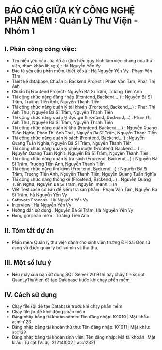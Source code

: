 # BÁO CÁO GIỮA KỲ CÔNG NGHỆ PHÂN MỀM : Quản Lý Thư Viện - Nhóm 1

## I. Phân công công việc:
* Tìm hiểu yêu cầu của đồ án (tìm hiểu quy trình làm việc chung của thư viện, tham khảo lib.sgu) : Hà Nguyễn Yến Vy  
* Đặc tả yêu cầu phần mềm, thiết kế xử  : Hà Nguyễn Yến Vy , Phạm Văn Tâm
* Thiết kế database, Chuẩn bị Backend Project : Phạm Văn Tâm, Phan Thị Anh 
* Chuẩn bị Frontend Project : Nguyễn Bá Sĩ Trâm, Trương Tiến Anh
* Thi công chức năng đăng nhập (Frontend, Backend,…) : Nguyễn Bá Sĩ Trâm, Trương Tiến Anh, Nguyễn Thanh Tiến
* Thi công chức năng quản lý tài khoản (Frontend, Backend,…) : Phan Thị Anh Thư , Nguyễn Bá Sĩ Trâm, Nguyễn Thanh Tiến
* Thi công chức năng quản lý đọc giả (Frontend, Backend,…) : Phan Thị Anh Thư , Nguyễn Bá Sĩ Trâm, Nguyễn Thanh Tiến		
* Thi công chức năng quản lý kho (Frontend, Backend,…)	: Nguyễn Quang Tuấn Nghĩa, Phan Thị Anh Thư , Nguyễn Bá Sĩ Trâm, Nguyễn Thanh Tiến	
* Thi công chức năng quản lý sách (Frontend, Backend,…) : Nguyễn Quang Tuấn Nghĩa, Nguyễn Bá Sĩ Trâm, Nguyễn Thanh Tiến		
* Thi công chức năng quản lý phiếu mượn (Frontend, Backend,…) : Nguyễn Quang Tuấn Nghĩa, Nguyễn Bá Sĩ Trâm, Nguyễn Thanh Tiến		
* Thi công chức năng quản lý trả sách (Frontend, Backend,…) : Nguyễn Bá Sĩ Trâm, Trương Tiến Anh, Nguyễn Thanh Tiến	
* Thi công chức năng tìm kiếm (Frontend, Backend,…) :	Nguyễn Bá Sĩ Trâm, Trương Tiến Anh, Nguyễn Thanh Tiến, Nguyễn Quang Tuấn Nghĩa
* Thi công chức năng thống kê (Frontend, Backend,…) :	Nguyễn Quang Tuấn Nghĩa, Nguyễn Bá Sĩ Trâm, Nguyễn Thanh Tiến	
* Viết Test case cơ bản để kiểm tra sản phẩm : Phạm Văn Tâm, Nguyễn Bá Sĩ Trâm, Hà Nguyễn Yến Vy 
* Software Process : Hà Nguyễn Yến Vy 
* Interview : Hà Nguyễn Yến Vy
* Hướng dẫn sử dụng : Nguyễn Bá Sĩ Trâm, Hà Nguyễn Yến Vy 
* Đóng gói phần mềm : Trương Tiến Anh

## II. Tóm tắt dự án

* Phần mèm Quản lý thư viện dành cho sinh viên trường ĐH Sài Gòn sử dụng và được quản lý bởi admin và thủ thư.

## III. Một số lưu ý

* Nếu máy của bạn sử dụng SQL Server 2019 thì hãy chạy file script QuanLyThuVien để tạo Database trước khi chạy phần mềm.
  
## IV. Cách sử dụng
* Chạy file sql để tạo Database trước khi chạy phần mềm
* Chạy file jar để khởi động phần mềm
* Đăng nhập bằng tài khoản admin: Tên đăng nhập: 101010 | Mật khẩu: admin123
* Đăng nhập bằng tài khoản thủ thư: Tên đăng nhập: 101011 | Mật khẩu: abc123
* Đăng nhập bằng tài khoản sinh viên: Tên đăng nhập: Mã tài khoản | Mật khẩu: Tự đặt (Ví dụ: 312141002 | abc1232)

